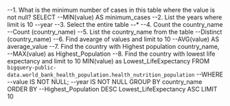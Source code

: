 --1. What is the minimum number of cases in this table where the value is not null?
SELECT
  --MIN(value) AS minimum_cases
  --2. List the years where limit is 10
  --year
  --3. Select the entire table
  --*
  --4. Count the country_name 
  --Count (country_name)
  --5. List the country_name from the table
  --Distinct (country_name)
  --6. Find avearge of values and limit to 10
  --AVG(value) AS average_value
  --7. Find the country with Highest population
  country_name,
  --MAX(value) as Highest_Population
  --8. Find the country with lowest life expectancy and limit to 10
  MIN(value) as Lowest_LifeExpectancy
FROM
  `bigquery-public-data.world_bank_health_population.health_nutrition_population`
--WHERE
  --value IS NOT NULL;
  --year IS NOT NULL
GROUP BY
  country_name
ORDER BY
  --Highest_Population DESC
  Lowest_LifeExpectancy ASC
LIMIT
  10


